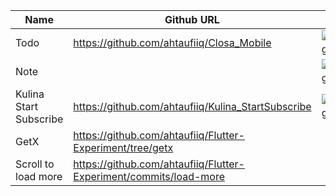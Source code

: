 Name | Github URL | Demo | 
--- | --- | --- | 
Todo | https://github.com/ahtaufiiq/Closa_Mobile | ![demogif](https://github.com/ahtaufiiq/Flutter-Experiment/blob/main/Todo.gif) 
Note |  | ![demogif](https://github.com/ahtaufiiq/Flutter-Experiment/blob/main/Notes.gif) 
Kulina Start Subscribe | https://github.com/ahtaufiiq/Kulina_StartSubscribe | ![demogif](https://github.com/ataufiq123/Kulina_StartSubscribe/blob/master/demo.gif) 
GetX | https://github.com/ahtaufiiq/Flutter-Experiment/tree/getx |
Scroll to load more | https://github.com/ahtaufiiq/Flutter-Experiment/commits/load-more |
